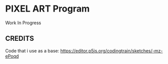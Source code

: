 # PIXEL ART Program
Work In Progress

## CREDITS
Code that i use as a base: https://editor.p5js.org/codingtrain/sketches/-mz-ePoqd